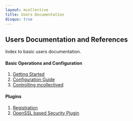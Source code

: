 ```yaml
---
layout: mcollective
title: Users Documentation
disqus: true
---
```


Users Documentation and References
----------------------------------

Index to basic users documentation.

<h4 class="noline">Basic Operations and Configuration</h4>

 1. [Getting Started](basic/gettingstarted.html)
 1. [Configuration Guide](basic/configuration.html)
 1. [Controlling mcollectived](basic/daemon.html)


<h4 class="noline">Plugins </h4>

 1. [Registration](plugins/registration.html)
 1. [OpenSSL based Security Plugin](plugins/security_ssl.html)
